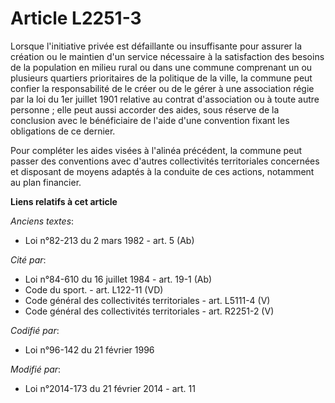 # Article L2251-3

Lorsque l'initiative privée est défaillante ou insuffisante pour assurer la création ou le maintien d'un service nécessaire à
la satisfaction des besoins de la population en milieu rural ou dans une commune comprenant un ou plusieurs quartiers
prioritaires de la politique de la ville, la commune peut confier la responsabilité de le créer ou de le gérer à une
association régie par la loi du 1er juillet 1901 relative au contrat d'association ou à toute autre personne ; elle peut
aussi accorder des aides, sous réserve de la conclusion avec le bénéficiaire de l'aide d'une convention fixant les
obligations de ce dernier. 

Pour compléter les aides visées à l'alinéa précédent, la commune peut passer des conventions avec d'autres collectivités
territoriales concernées et disposant de moyens adaptés à la conduite de ces actions, notamment au plan financier.

**Liens relatifs à cet article**

_Anciens textes_:

  - Loi n°82-213 du 2 mars 1982 - art. 5 (Ab)

_Cité par_:

  - Loi n°84-610 du 16 juillet 1984 - art. 19-1 (Ab)
  - Code du sport. - art. L122-11 (VD)
  - Code général des collectivités territoriales - art. L5111-4 (V)
  - Code général des collectivités territoriales - art. R2251-2 (V)

_Codifié par_:

  - Loi n°96-142 du 21 février 1996

_Modifié par_:

  - Loi n°2014-173 du 21 février 2014 - art. 11
